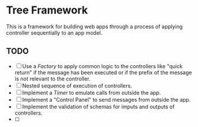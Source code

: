 # Tree Framework
This is a framework for building web apps through a process of applying controller sequentially to an app model.


## TODO
- [ ] Use a *Factory* to apply common logic to the controllers like "quick return" if the message has been executed or if the prefix of the message is not relevant to the controller.
- [ ] Nested sequence of execution of controllers.
- [ ] Implement a *Timer* to emulate calls from outside the app.
- [ ] Implement a "Control Panel" to send messages from outside the app.
- [ ] Implement the validation of schemas for imputs and outputs of controllers.
- [ ] 
